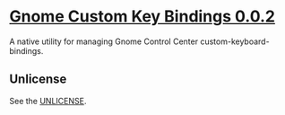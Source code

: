 # [Gnome Custom Key Bindings 0.0.2](https://github.com/chrisdenman/gckb)

A native utility for managing Gnome Control Center custom-keyboard-bindings.

## Unlicense

See the [UNLICENSE](UNLICENSE).
